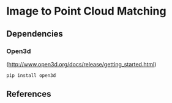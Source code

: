 # Image to Point Cloud Matching

## Dependencies

### Open3d

(http://www.open3d.org/docs/release/getting_started.html)

`pip install open3d`

## References



